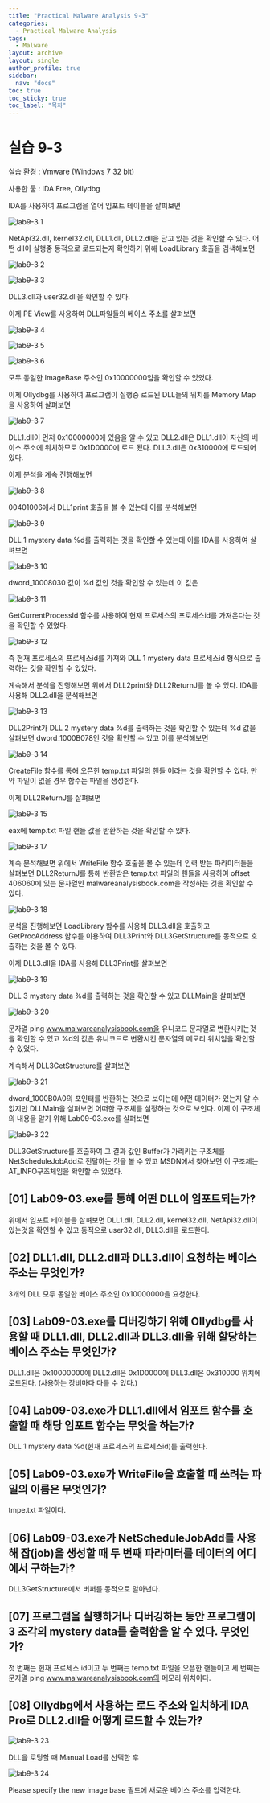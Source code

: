 ```yaml
---
title: "Practical Malware Analysis 9-3"
categories:
  - Practical Malware Analysis
tags:
  - Malware
layout: archive
layout: single
author_profile: true
sidebar:
  nav: "docs"
toc: true
toc_sticky: true
toc_label: "목차"
---
```


# 실습 9-3

실습 환경 : Vmware (Windows 7 32 bit)

사용한 툴 : IDA Free, Ollydbg

IDA를 사용하여 프로그램을 열어 임포트 테이블을 살펴보면

![lab9-3 1](https://user-images.githubusercontent.com/91646923/136376626-f85d823f-01dd-4968-a733-1085a55663bd.JPG)

NetApi32.dll, kernel32.dll, DLL1.dll, DLL2.dll을 담고 있는 것을 확인할 수 있다. 어떤 dll이 실행중 동적으로 로드되는지 확인하기 위해 LoadLibrary 호출을 검색해보면

![lab9-3 2](https://user-images.githubusercontent.com/91646923/136385470-0ab7c18d-a810-4c34-a363-de5ecdb99a02.JPG)

![lab9-3 3](https://user-images.githubusercontent.com/91646923/136385479-1cc5e117-6bd6-4c02-b01f-ff3b08488cb5.JPG)

DLL3.dll과 user32.dll을 확인할 수 있다.

이제 PE View를 사용하여 DLL파일들의 베이스 주소를 살펴보면

![lab9-3 4](https://user-images.githubusercontent.com/91646923/136385975-76bcccbd-113b-4649-b7f4-c1447f5a0821.JPG)

![lab9-3 5](https://user-images.githubusercontent.com/91646923/136385984-419cbfb4-56f4-444a-9d1e-e377e6d92cca.JPG)

![lab9-3 6](https://user-images.githubusercontent.com/91646923/136385992-8134ebf8-0404-4cbc-8cbe-aed8f58228c6.JPG)

모두 동일한 ImageBase 주소인 0x10000000임을 확인할 수 있었다.

이제 Ollydbg를 사용하여 프로그램이 실행중 로드된 DLL들의 위치를 Memory Map을 사용하여 살펴보면

![lab9-3 7](https://user-images.githubusercontent.com/91646923/136389176-9e7ed21e-2dd8-49c3-835e-661608290546.JPG)

DLL1.dll이 먼저 0x10000000에 있음을 알 수 있고 DLL2.dll은 DLL1.dll이 자신의 베이스 주소에 위치하므로 0x1D0000에 로드 됬다. DLL3.dll은 0x310000에 로드되어 있다.

이제 분석을 계속 진행해보면

![lab9-3 8](https://user-images.githubusercontent.com/91646923/136392653-9c8f2749-e20a-48d1-856e-9d022a39f97d.JPG)

00401006에서 DLL1print 호출을 볼 수 있는데 이를 분석해보면

![lab9-3 9](https://user-images.githubusercontent.com/91646923/136392972-d07bce35-d3cc-4e04-b1ca-d28ef97ffee3.JPG)

DLL 1 mystery data %d를 출력하는 것을 확인할 수 있는데 이를 IDA를 사용하여 살펴보면

![lab9-3 10](https://user-images.githubusercontent.com/91646923/136394421-c4013c1f-728e-40f7-92bd-b318e4846986.JPG)

dword_10008030 값이 %d 값인 것을 확인할 수 있는데 이 값은

![lab9-3 11](https://user-images.githubusercontent.com/91646923/136394590-b70a75e5-3a19-430f-82f0-5d16b5c07d8b.JPG)

GetCurrentProcessId 함수를 사용하여 현재 프로세스의 프로세스id를 가져온다는 것을 확인할 수 있었다.

![lab9-3 12](https://user-images.githubusercontent.com/91646923/136394857-ceee4dd7-9e53-498a-833d-44ba2e71d29d.JPG)

즉 현재 프로세스의 프로세스id를 가져와 DLL 1 mystery data 프로세스id 형식으로 출력하는 것을 확인할 수 있었다.

계속해서 분석을 진행해보면 위에서 DLL2print와 DLL2ReturnJ를 볼 수 있다. IDA를 사용해 DLL2.dll을 분석해보면

![lab9-3 13](https://user-images.githubusercontent.com/91646923/136396317-e92d2733-423f-4acf-aab5-581e58fc8ad7.JPG)

DLL2Print가 DLL 2 mystery data %d를 출력하는 것을 확인할 수 있는데 %d 값을 살펴보면 dword_1000B078인 것을 확인할 수 있고 이를 분석해보면

![lab9-3 14](https://user-images.githubusercontent.com/91646923/136396678-a598e056-53ac-4706-b339-9ec6ed1473fa.JPG)

CreateFile 함수를 통해 오픈한 temp.txt 파일의 핸들 이라는 것을 확인할 수 있다. 만약 파일이 없을 경우 함수는 파일을 생성한다.

이제 DLL2ReturnJ를 살펴보면

![lab9-3 15](https://user-images.githubusercontent.com/91646923/136397674-cccfe58f-e32a-4893-ba63-249c0c68e88c.JPG)

eax에 temp.txt 파일 핸들 값을 반환하는 것을 확인할 수 있다.

![lab9-3 17](https://user-images.githubusercontent.com/91646923/136398845-609c9f33-890d-4762-a511-882872116ea2.JPG)

계속 분석해보면 위에서 WriteFile 함수 호출을 볼 수 있는데 입력 받는 파라미터들을 살펴보면 DLL2ReturnJ를 통해 반환받은 temp.txt 파일의 핸들을 사용하여 offset 406060에 있는 문자열인
malwareanalysisbook.com을 작성하는 것을 확인할 수 있다.

![lab9-3 18](https://user-images.githubusercontent.com/91646923/136399568-674b1cc7-a6e8-4216-aed5-9b595d409164.JPG)

분석을 진행해보면 LoadLibrary 함수를 사용해 DLL3.dll을 호출하고 GetProcAddress 함수를 이용하여 DLL3Print와 DLL3GetStructure를 동적으로 호출하는 것을 볼 수 있다.

이제 DLL3.dll을 IDA를 사용해 DLL3Print를 살펴보면

![lab9-3 19](https://user-images.githubusercontent.com/91646923/136400423-fdd0b73b-86f9-41f2-8328-1a99f75607df.JPG)

DLL 3 mystery data %d를 출력하는 것을 확인할 수 있고 DLLMain을 살펴보면

![lab9-3 20](https://user-images.githubusercontent.com/91646923/136401912-fa84fa3f-caac-40ba-ad28-77cfc6afcd89.JPG)

문자열 ping www.malwareanalysisbook.com을 유니코드 문자열로 변환시키는것을 확인할 수 있고 %d의 값은 유니코드로 변환시킨 문자열의 메모리 위치임을 확인할 수 있었다.

계속해서 DLL3GetStructure를 살펴보면

![lab9-3 21](https://user-images.githubusercontent.com/91646923/136402041-83c71f1e-be14-4b9c-9d20-154f6bb42567.JPG)

dword_1000B0A0의 포인터를 반환하는 것으로 보이는데 어떤 데이터가 있는지 알 수 없지만 DLLMain을 살펴보면 어떠한 구조체를 설정하는 것으로 보인다. 이제 이 구조체의 내용을 알기 위해
Lab09-03.exe를 살펴보면

![lab9-3 22](https://user-images.githubusercontent.com/91646923/136403813-83749e07-10df-4866-a321-ab636fe27cc0.JPG)

DLL3GetStructure를 호출하여 그 결과 값인 Buffer가 가리키는 구조체를 NetScheduleJobAdd로 전달하는 것을 볼 수 있고 MSDN에서 찾아보면 이 구조체는 AT_INFO구조체임을 확인할 수 있었다.

## [01] Lab09-03.exe를 통해 어떤 DLL이 임포트되는가?

위에서 임포트 테이블을 살펴보면 DLL1.dll, DLL2.dll, kernel32.dll, NetApi32.dll이 있는것을 확인할 수 있고 동적으로 user32.dll, DLL3.dll을 로드한다.

## [02] DLL1.dll, DLL2.dll과 DLL3.dll이 요청하는 베이스 주소는 무엇인가?

3개의 DLL 모두 동일한 베이스 주소인 0x10000000을 요청한다.

## [03] Lab09-03.exe를 디버깅하기 위해 Ollydbg를 사용할 때 DLL1.dll, DLL2.dll과 DLL3.dll을 위해 할당하는 베이스 주소는 무엇인가?

DLL1.dll은 0x10000000에 DLL2.dll은 0x1D0000에 DLL3.dll은 0x310000 위치에 로드된다. (사용하는 장비마다 다를 수 있다.)

## [04] Lab09-03.exe가 DLL1.dll에서 임포트 함수를 호출할 때 해당 임포트 함수는 무엇을 하는가?

DLL 1 mystery data %d(현재 프로세스의 프로세스id)를 출력한다.

## [05] Lab09-03.exe가 WriteFile을 호출할 때 쓰려는 파일의 이름은 무엇인가?

tmpe.txt 파일이다.

## [06] Lab09-03.exe가 NetScheduleJobAdd를 사용해 잡(job)을 생성할 때 두 번째 파라미터를 데이터의 어디에서 구하는가?

DLL3GetStructure에서 버퍼를 동적으로 알아낸다.

## [07] 프로그램을 실행하거나 디버깅하는 동안 프로그램이 3 조각의 mystery data를 출력함을 알 수 있다. 무엇인가?

첫 번째는 현재 프로세스 id이고 두 번째는 temp.txt 파일을 오픈한 핸들이고 세 번째는 문자열 ping www.malwareanalysisbook.com의 메모리 위치이다.

## [08] Ollydbg에서 사용하는 로드 주소와 일치하게 IDA Pro로 DLL2.dll을 어떻게 로드할 수 있는가?

![lab9-3 23](https://user-images.githubusercontent.com/91646923/136406406-082b2038-187b-47d8-828c-905a64ed67fa.JPG)

DLL을 로딩할 때 Manual Load를 선택한 후

![lab9-3 24](https://user-images.githubusercontent.com/91646923/136406492-a6d62163-70e6-423b-8283-c883ea824d5f.JPG)

Please specify the new image base 필드에 새로운 베이스 주소를 입력한다.
